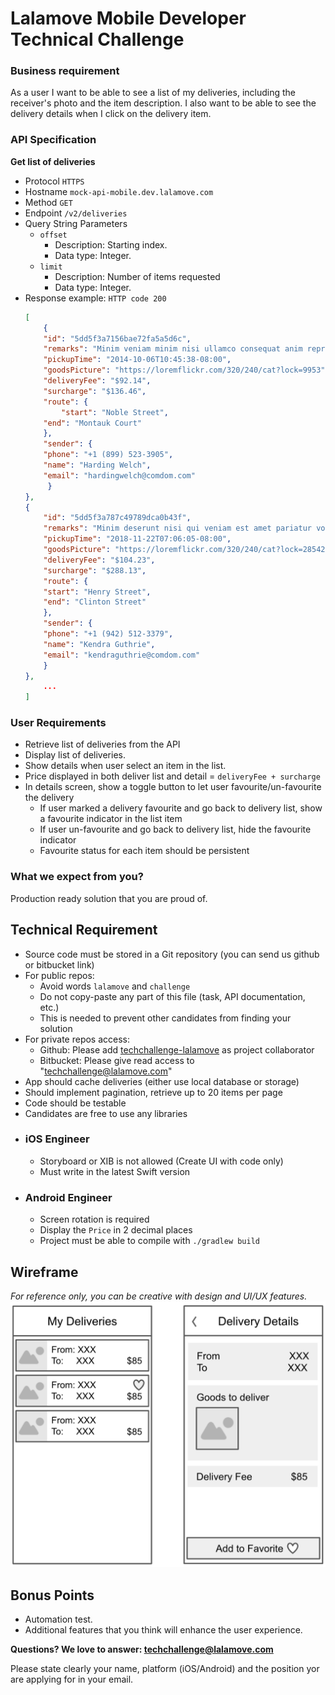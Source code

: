 # Lalamove Mobile Developer Technical Challenge

### Business requirement
As a user I want to be able to see a list of my deliveries, including the receiver's photo and the item description. I also want to be able to see the delivery details when I click on the delivery item.

### API Specification

**Get list of deliveries**
  * Protocol
    `HTTPS`
  * Hostname
    `mock-api-mobile.dev.lalamove.com`
  * Method
    `GET`
  * Endpoint
    `/v2/deliveries`
  * Query String Parameters
    * `offset`
      * Description: Starting index.
      * Data type: Integer.
    * `limit`
      * Description: Number of items requested
      * Data type: Integer.
  * Response example:
    `HTTP code 200`
    ```json
    [
        {
	    "id": "5dd5f3a7156bae72fa5a5d6c",
	    "remarks": "Minim veniam minim nisi ullamco consequat anim reprehenderit laboris aliquip voluptate sit.",
	    "pickupTime": "2014-10-06T10:45:38-08:00",
	    "goodsPicture": "https://loremflickr.com/320/240/cat?lock=9953",
	    "deliveryFee": "$92.14",
	    "surcharge": "$136.46",
	    "route": {
	    	"start": "Noble Street",
		"end": "Montauk Court"
	    },
	    "sender": {
		"phone": "+1 (899) 523-3905",
		"name": "Harding Welch",
		"email": "hardingwelch@comdom.com"
	     }
	},
	{
	    "id": "5dd5f3a787c49789dca0b43f",
	    "remarks": "Minim deserunt nisi qui veniam est amet pariatur voluptate ea est exercitation cupidatat sit ea.",
	    "pickupTime": "2018-11-22T07:06:05-08:00",
	    "goodsPicture": "https://loremflickr.com/320/240/cat?lock=28542",
	    "deliveryFee": "$104.23",
	    "surcharge": "$288.13",
	    "route": {
		"start": "Henry Street",
		"end": "Clinton Street"
	    },
	    "sender": {
		"phone": "+1 (942) 512-3379",
		"name": "Kendra Guthrie",
		"email": "kendraguthrie@comdom.com"
	    }
	},
        ...
    ]
    ```

### User Requirements
- Retrieve list of deliveries from the API
- Display list of deliveries.
- Show details when user select an item in the list.
- Price displayed in both deliver list and detail = `deliveryFee + surcharge`
- In details screen, show a toggle button to let user favourite/un-favourite the delivery
	- If user marked a delivery favourite and go back to delivery list, show a favourite indicator in the list item
	- If user un-favourite and go back to delivery list, hide the favourite indicator
	- Favourite status for each item should be persistent 

### What we expect from you?
Production ready solution that you are proud of.

## Technical Requirement
- Source code must be stored in a Git repository (you can send us github or bitbucket link)
- For public repos:
	- Avoid words `lalamove` and `challenge`
	- Do not copy-paste any part of this file (task, API documentation, etc.)
	- This is needed to prevent other candidates from finding your solution
- For private repos access: 
	- Github: Please add [techchallenge-lalamove](https://github.com/techchallenge-lalamove) as project collaborator
	- Bitbucket: Please give read access to "techchallenge@lalamove.com"
- App should cache deliveries (either use local database or storage)
- Should implement pagination, retrieve up to 20 items per page
- Code should be testable
- Candidates are free to use any libraries

* ### iOS Engineer
	- Storyboard or XIB is not allowed (Create UI with code only)
	- Must write in the latest Swift version

* ### Android Engineer
	- Screen rotation is required
	- Display the `Price` in 2 decimal places
	- Project must be able to compile with `./gradlew build`

## Wireframe
*For reference only, you can be creative with design and UI/UX features.*
![Wireframe](assets/mobile-engineer-wireframe-v2.png)

## Bonus Points
- Automation test.
- Additional features that you think will enhance the user experience.

**Questions? We love to answer: <techchallenge@lalamove.com>**

Please state clearly your name, platform (iOS/Android) and the position yor are applying for in your email.
